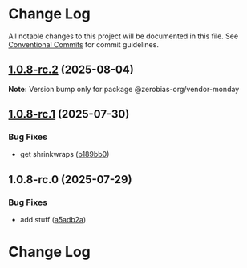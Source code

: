 # Change Log

All notable changes to this project will be documented in this file.
See [Conventional Commits](https://conventionalcommits.org) for commit guidelines.

## [1.0.8-rc.2](https://github.com/zerobias-org/vendor/compare/@zerobias-org/vendor-monday@1.0.8-rc.1...@zerobias-org/vendor-monday@1.0.8-rc.2) (2025-08-04)

**Note:** Version bump only for package @zerobias-org/vendor-monday





## [1.0.8-rc.1](https://github.com/zerobias-org/vendor/compare/@zerobias-org/vendor-monday@1.0.8-rc.0...@zerobias-org/vendor-monday@1.0.8-rc.1) (2025-07-30)


### Bug Fixes

* get shrinkwraps ([b189bb0](https://github.com/zerobias-org/vendor/commit/b189bb0cf53ad66427530ccc0eab7824527942d3))





## 1.0.8-rc.0 (2025-07-29)


### Bug Fixes

* add stuff ([a5adb2a](https://github.com/zerobias-org/vendor/commit/a5adb2aecd0670c42e9077affecb6a047bf30fc6))





# Change Log
